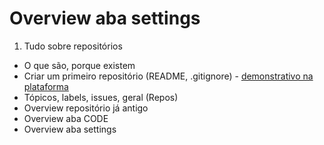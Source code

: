 # Overview aba settings

1. Tudo sobre repositórios

* O que são, porque existem
* Criar um primeiro repositório (README, .gitignore) - [demonstrativo na plataforma](https://docs.github.com/pt/repositories/creating-and-managing-repositories/quickstart-for-repositories)
* Tópicos, labels, issues, geral (Repos)
* Overview repositório já antigo
* Overview aba CODE
* Overview aba settings
